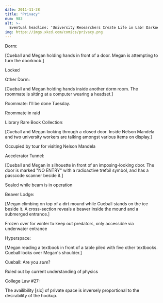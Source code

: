 ```yaml
---
date: 2011-11-28
title: "Privacy"
num: 983
alt: >-
  Eventual headline: 'University Researchers Create Life in Lab! Darkness, Faulty Condoms Blamed.'
img: https://imgs.xkcd.com/comics/privacy.png
---
```

Dorm:

[Cueball and Megan holding hands in front of a door. Megan is attempting to turn the doorknob.]

Locked

Other Dorm:

[Cueball and Megan holding hands inside another dorm room. The roommate is sitting at a computer wearing a headset.]

Roommate: I'll be done Tuesday.

Roommate in raid

Library Rare Book Collection:

[Cueball and Megan looking through a closed door. Inside Nelson Mandela and two university workers are talking amongst various items on display.]

Occupied by tour for visiting Nelson Mandela

Accelerator Tunnel:

[Cueball and Megan in silhouette in front of an imposing-looking door. The door is marked "NO ENTRY" with a radioactive trefoil symbol, and has a passcode scanner beside it.]

Sealed while beam is in operation

Beaver Lodge:

[Megan climbing on top of a dirt mound while Cueball stands on the ice beside it. A cross-section reveals a beaver inside the mound and a submerged entrance.]

Frozen over for winter to keep out predators, only accessible via underwater entrance

Hyperspace:

[Megan reading a textbook in front of a table piled with five other textbooks. Cueball looks over Megan's shoulder.]

Cueball: Are you *sure*?

Ruled out by current understanding of physics

College Law #27:

The availibility [sic] of private space is inversely proportional to the desirability of the hookup.